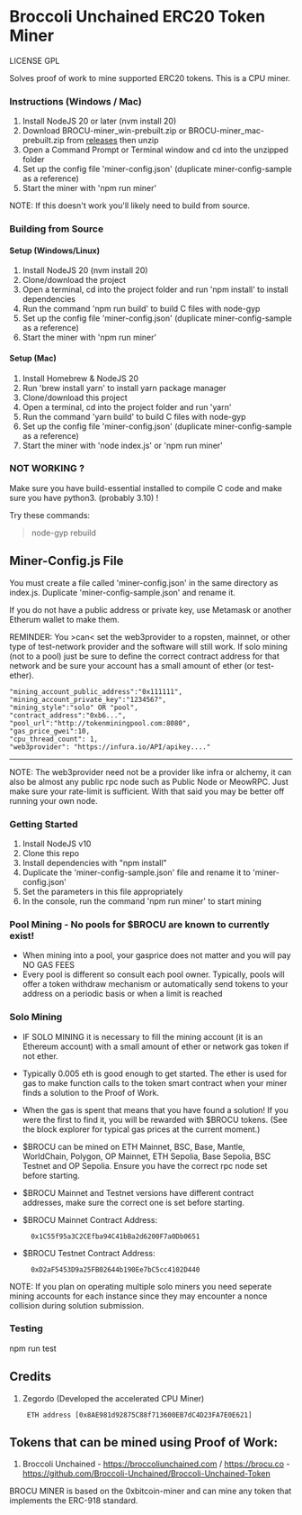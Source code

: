 
# Broccoli Unchained ERC20 Token Miner

LICENSE GPL

Solves proof of work to mine supported ERC20 tokens.  This is a CPU miner.

### Instructions (Windows / Mac)
1. Install NodeJS 20 or later (nvm install 20)
2. Download BROCU-miner_win-prebuilt.zip or BROCU-miner_mac-prebuilt.zip from [releases](https://github.com/Broccoli-Unchained/BROCU-miner/releases) then unzip
3. Open a Command Prompt or Terminal window and cd into the unzipped folder
4. Set up the config file 'miner-config.json' (duplicate miner-config-sample as a reference)
5. Start the miner with 'npm run miner'

NOTE: If this doesn't work you'll likely need to build from source.

### Building from Source

#### Setup (Windows/Linux)
1. Install NodeJS 20 (nvm install 20)
2. Clone/download the project
3. Open a terminal, cd into the project folder and run 'npm install' to install dependencies
4. Run the command 'npm run build' to build C files with node-gyp
6. Set up the config file 'miner-config.json' (duplicate miner-config-sample as a reference)
7. Start the miner with 'npm run miner'

#### Setup (Mac)
1. Install Homebrew & NodeJS 20
2. Run 'brew install yarn' to install yarn package manager
3. Clone/download this project
4. Open a terminal, cd into the project folder and run 'yarn'
5. Run the command 'yarn build' to build C files with node-gyp
6. Set up the config file 'miner-config.json' (duplicate miner-config-sample as a reference)
7. Start the miner with 'node index.js' or 'npm run miner'


### NOT WORKING ?
Make sure you have build-essential installed to compile C code and make sure you have python3.   (probably 3.10) ! 

Try these commands:
> node-gyp rebuild



## Miner-Config.js File

You must create a file called 'miner-config.json' in the same directory as index.js.  Duplicate 'miner-config-sample.json' and rename it.  

If you do not have a public address or private key, use Metamask or another Etherum wallet to make them.

REMINDER: You >can< set the web3provider to a ropsten, mainnet, or other type of test-network provider and the software will still work. If solo mining (not to a pool) just be sure to define the correct contract address for that network and be sure your account has a small amount of ether (or test-ether).

    "mining_account_public_address":"0x111111",
    "mining_account_private_key":"1234567",
    "mining_style":"solo" OR "pool",
    "contract_address":"0xb6...",
    "pool_url":"http://tokenminingpool.com:8080",
    "gas_price_gwei":10,
    "cpu_thread_count": 1,
    "web3provider": "https://infura.io/API/apikey...."

---------------

NOTE: The web3provider need not be a provider like infra or alchemy, it can also be almost any public rpc node such as Public Node or MeowRPC. Just make sure your rate-limit is sufficient. With that said you may be better off running your own node. 

### Getting Started
1. Install NodeJS v10
2. Clone this repo 
3. Install dependencies with "npm install" 
4. Duplicate the 'miner-config-sample.json' file and rename it to 'miner-config.json'
5. Set the parameters in this file appropriately
6. In the console, run the command 'npm run miner' to start mining



### Pool Mining - No pools for $BROCU are known to currently exist!
- When mining into a pool, your gasprice does not matter and you will pay NO GAS FEES  
- Every pool is different so consult each pool owner.  Typically, pools will offer a token withdraw mechanism or automatically send tokens to your address on a periodic basis or when a limit is reached


### Solo Mining
- IF SOLO MINING it is necessary to fill the mining account (it is an Ethereum account) with a small amount of ether or network gas token if not ether.
- Typically 0.005 eth is good enough to get started.  The ether is used for gas to make function calls to the token smart contract when your miner finds a solution to the Proof of Work.  
- When the gas is spent that means that you have found a solution! If you were the first to find it, you will be rewarded with $BROCU tokens.  (See the block explorer for typical gas prices at the current moment.)
- $BROCU can be mined on ETH Mainnet, BSC, Base, Mantle, WorldChain, Polygon, OP Mainnet, ETH Sepolia, Base Sepolia, BSC Testnet and OP Sepolia. Ensure you have the correct rpc node set before starting.
- $BROCU Mainnet and Testnet versions have different contract addresses, make sure the correct one is set before starting. 
- $BROCU Mainnet Contract Address:

        0x1C55f95a3C2CEfba94C41bBa2d6200F7a0Db0651

- $BROCU Testnet Contract Address:

        0xD2aF5453D9a25FB02644b190Ee7bC5cc4102D440

NOTE: If you plan on operating multiple solo miners you need seperate mining accounts for each instance since they may encounter a nonce collision during solution submission.





### Testing

npm run test


## Credits

1. Zegordo (Developed the accelerated CPU Miner)

        ETH address [0x8AE981d92875C88f713600EB7dC4D23FA7E0E621]



## Tokens that can be mined using Proof of Work:

1. Broccoli Unchained - https://broccoliunchained.com / https://brocu.co - https://github.com/Broccoli-Unchained/Broccoli-Unchained-Token

BROCU MINER is based on the 0xbitcoin-miner and can mine any token that implements the ERC-918 standard.
